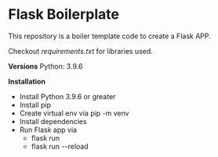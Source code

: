 # Flask Boilerplate

This repository is a boiler template code to create a Flask APP.


Checkout *requirements.txt* for libraries used.

**Versions**
Python: 3.9.6

**Installation**
* Install Python 3.9.6 or greater
* Install pip
* Create virtual env via pip -m venv
* Install dependencies
* Run Flask app via
  * flask run
  * flask run --reload
